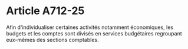 # Article A712-25

Afin d'individualiser certaines activités notamment économiques, les budgets et les comptes sont divisés en services budgétaires regroupant eux-mêmes des sections comptables.
